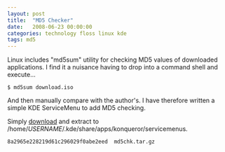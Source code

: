 ```yaml
---
layout: post
title:  "MD5 Checker"
date:   2008-06-23 00:00:00
categories: technology floss linux kde
tags: md5
---
```


Linux includes "md5sum" utility for checking MD5 values of downloaded applications.  I find it a nuisance having to drop into a command shell and execute...

    $ md5sum download.iso

And then manually compare with the author's.  I have therefore written a simple KDE ServiceMenu to add MD5 checking.

Simply [download] and extract to /home/*USERNAME*/.kde/share/apps/konqueror/servicemenus.

    8a2965e228219d61c296029f0abe2eed  md5chk.tar.gz

[download]: https://github.com/chrisjrob/chrisjrob.github.io/blob/master/downloads/md5chk.tar.gz
